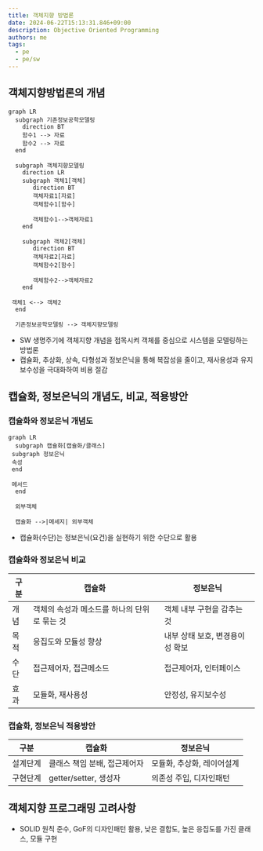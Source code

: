 ```yaml
---
title: 객체지향 방법론
date: 2024-06-22T15:13:31.846+09:00
description: Objective Oriented Programming
authors: me
tags:
  - pe
  - pe/sw
---
```


## 객체지향방법론의 개념

```mermaid
graph LR
  subgraph 기존정보공학모델링
    direction BT
    함수1 --> 자료
    함수2 --> 자료
  end

  subgraph 객체지향모델링
    direction LR
    subgraph 객체1[객체]
       direction BT
       객체자료1[자료]
       객체함수1[함수]

       객체함수1-->객체자료1
    end

    subgraph 객체2[객체]
       direction BT
       객체자료2[자료]
       객체함수2[함수]

       객체함수2-->객체자료2
    end

 객체1 <--> 객체2
  end

  기존정보공학모델링 --> 객체지향모델링
```

- SW 생명주기에 객체지향 개념을 접목시켜 객체를 중심으로 시스템을 모델링하는 방법론
- 캡슐화, 추상화, 상속, 다형성과 정보은닉을 통해 복잡성을 줄이고, 재사용성과 유지보수성을 극대화하여 비용 절감

## 캡슐화, 정보은닉의 개념도, 비교, 적용방안

### 캡슐화와 정보은닉 개념도

```mermaid
graph LR
  subgraph 캡슐화[캡슐화/클래스]
 subgraph 정보은닉
 속성
 end

 메서드
  end

  외부객체

  캡슐화 -->|메세지| 외부객체
```

- 캡슐화(수단)는 정보은닉(요건)을 실현하기 위한 수단으로 활용

### 캡슐화와 정보은닉 비교

| 구분 | 캡슐화 | 정보은닉 |
| --- | --- | --- |
| 개념 | 객체의 속성과 메소드를 하나의 단위로 묶는 것 | 객체 내부 구현을 감추는 것 |
| 목적 | 응집도와 모듈성 향상 | 내부 상태 보호, 변경용이성 확보 |
| 수단 | 접근제어자, 접근메소드 | 접근제어자, 인터페이스 |
| 효과 | 모듈화, 재사용성 | 안정성, 유지보수성 |

### 캡슐화, 정보은닉 적용방안

| 구분 | 캡슐화 | 정보은닉 |
| --- | --- | --- |
| 설계단계 | 클래스 책임 분배, 접근제어자 | 모듈화, 추상화, 레이어설계 |
| 구현단계 | getter/setter, 생성자   | 의존성 주입, 디자인패턴 |

## 객체지향 프로그래밍 고려사항

- SOLID 원칙 준수, GoF의 디자인패턴 활용, 낮은 결합도, 높은 응집도를 가진 클래스, 모듈 구현
